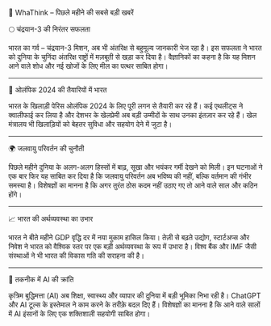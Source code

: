 📢 WhaThink – पिछले महीने की सबसे बड़ी खबरें

🌕 चंद्रयान-3 की निरंतर सफलता

भारत का गर्व – चंद्रयान-3 मिशन, अब भी अंतरिक्ष से बहुमूल्य जानकारी भेज रहा है।
इस सफलता ने भारत को दुनिया के चुनिंदा अंतरिक्ष राष्ट्रों में मज़बूती से खड़ा कर दिया है।
वैज्ञानिकों का कहना है कि यह मिशन आने वाले शोध और नई खोजों के लिए मील का पत्थर साबित होगा।


---

🏅 ओलंपिक 2024 की तैयारियों में भारत

भारत के खिलाड़ी पेरिस ओलंपिक 2024 के लिए पूरी लगन से तैयारी कर रहे हैं।
कई एथलीट्स ने क्वालीफाई कर लिया है और देशभर के खेलप्रेमी अब बड़ी उम्मीदों के साथ उनका इंतज़ार कर रहे हैं।
खेल मंत्रालय भी खिलाड़ियों को बेहतर सुविधा और सहयोग देने में जुटा है।


---

🌍 जलवायु परिवर्तन की चुनौती

पिछले महीने दुनिया के अलग-अलग हिस्सों में बाढ़, सूखा और भयंकर गर्मी देखने को मिली।
इन घटनाओं ने एक बार फिर यह साबित कर दिया है कि जलवायु परिवर्तन अब भविष्य की नहीं, बल्कि वर्तमान की गंभीर समस्या है।
विशेषज्ञों का मानना है कि अगर तुरंत ठोस कदम नहीं उठाए गए तो आने वाले साल और कठिन होंगे।


---

📈 भारत की अर्थव्यवस्था का उभार

भारत ने बीते महीने GDP वृद्धि दर में नया मुकाम हासिल किया।
तेज़ी से बढ़ते उद्योग, स्टार्टअप्स और निवेश ने भारत को वैश्विक स्तर पर एक बड़ी अर्थव्यवस्था के रूप में उभारा है।
विश्व बैंक और IMF जैसी संस्थाओं ने भी भारत की विकास गति की सराहना की है।


---

🤖 तकनीक में AI की क्रांति

कृत्रिम बुद्धिमत्ता (AI) अब शिक्षा, स्वास्थ्य और व्यापार की दुनिया में बड़ी भूमिका निभा रही है।
ChatGPT और AI टूल्स के इस्तेमाल ने काम करने के तरीक़े बदल दिए हैं।
विशेषज्ञों का मानना है कि आने वाले सालों में AI इंसानों के लिए एक शक्तिशाली सहयोगी साबित होगा।
